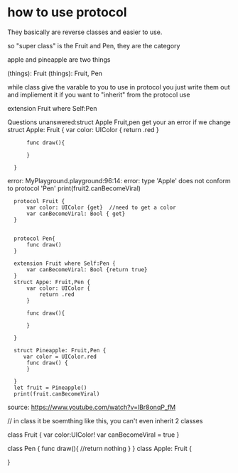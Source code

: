 
# how to use protocol

They basically are reverse classes and easier to use.

so "super class" is the Fruit and Pen, they are the category

apple and pineapple are two things

(things): Fruit
(things): Fruit, Pen

while class give the varable to you to use
in protocol you just write them out and impliement it
if you want to "inherit" from the protocol
use


extension Fruit where Self:Pen


Questions unanswered:struct Apple Fruit,pen get your an error
if we change
      struct Apple: Fruit {
          var color: UIColor {
              return .red
          }

          func draw(){

          }

      }

error: MyPlayground.playground:96:14: error: type 'Apple' does not conform to protocol 'Pen'
print(fruit2.canBecomeViral)





      protocol Fruit {
          var color: UIColor {get}  //need to get a color
          var canBecomeViral: Bool { get}
      }


      protocol Pen{
          func draw()
      }

      extension Fruit where Self:Pen {
          var canBecomeViral: Bool {return true}
      }
      struct Appe: Fruit,Pen {
          var color: UIColor {
              return .red
          }

          func draw(){

          }

      }

      struct Pineapple: Fruit,Pen {
         var color = UIColor.red
          func draw() {
          }

      }
      let fruit = Pineapple()
      print(fruit.canBecomeViral)

source: https://www.youtube.com/watch?v=lBr8onqP_fM


// in class it be soemthing like this, you can't even inherit 2 classes

class Fruit {
    var color:UIColor!
    var canBecomeViral = true
}

class Pen {
    func draw(){
        //return nothing
    }
}
class Apple: Fruit {
  
  
}

